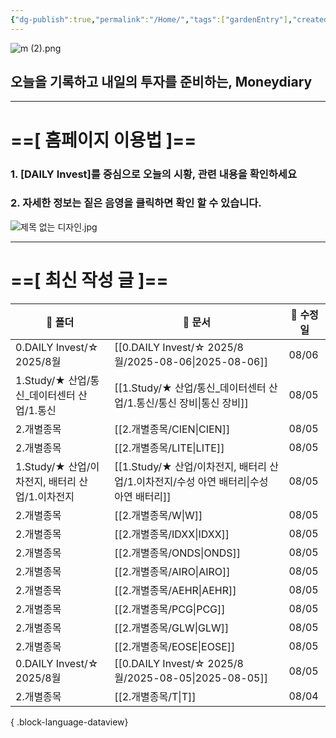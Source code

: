 ```yaml
---
{"dg-publish":true,"permalink":"/Home/","tags":["gardenEntry"],"created":"2025-06-09T13:40:49.286+09:00","updated":"2025-07-10T17:49:28.868+09:00"}
---
```


![m (2).png](/img/user/attachments/m%20(2).png)
## 오늘을 기록하고 내일의 투자를 준비하는, Moneydiary

------

# ==[ 홈페이지 이용법 ]==  

### 1. [DAILY Invest]를 중심으로 오늘의 시황, 관련 내용을 확인하세요

### 2. 자세한 정보는 짙은 음영을 클릭하면 확인 할 수 있습니다.

![제목 없는 디자인.jpg](/img/user/attachments/%EC%A0%9C%EB%AA%A9%20%EC%97%86%EB%8A%94%20%EB%94%94%EC%9E%90%EC%9D%B8.jpg)

----

# ==[ 최신 작성 글 ]==

| 📁 폴더                            | 📄 문서                                                        | 📅 수정일 |
| -------------------------------- | ------------------------------------------------------------ | ------ |
| 0.DAILY Invest/☆ 2025/8월         | [[0.DAILY Invest/☆ 2025/8월/2025-08-06\|2025-08-06]]       | 08/06  |
| 1.Study/★ 산업/통신_데이터센터 산업/1.통신    | [[1.Study/★ 산업/통신_데이터센터 산업/1.통신/통신 장비\|통신 장비]]            | 08/05  |
| 2.개별종목                           | [[2.개별종목/CIEN\|CIEN]]                                     | 08/05  |
| 2.개별종목                           | [[2.개별종목/LITE\|LITE]]                                     | 08/05  |
| 1.Study/★ 산업/이차전지, 배터리 산업/1.이차전지 | [[1.Study/★ 산업/이차전지, 배터리 산업/1.이차전지/수성 아연 배터리\|수성 아연 배터리]] | 08/05  |
| 2.개별종목                           | [[2.개별종목/W\|W]]                                           | 08/05  |
| 2.개별종목                           | [[2.개별종목/IDXX\|IDXX]]                                     | 08/05  |
| 2.개별종목                           | [[2.개별종목/ONDS\|ONDS]]                                     | 08/05  |
| 2.개별종목                           | [[2.개별종목/AIRO\|AIRO]]                                     | 08/05  |
| 2.개별종목                           | [[2.개별종목/AEHR\|AEHR]]                                     | 08/05  |
| 2.개별종목                           | [[2.개별종목/PCG\|PCG]]                                       | 08/05  |
| 2.개별종목                           | [[2.개별종목/GLW\|GLW]]                                       | 08/05  |
| 2.개별종목                           | [[2.개별종목/EOSE\|EOSE]]                                     | 08/05  |
| 0.DAILY Invest/☆ 2025/8월         | [[0.DAILY Invest/☆ 2025/8월/2025-08-05\|2025-08-05]]       | 08/05  |
| 2.개별종목                           | [[2.개별종목/T\|T]]                                           | 08/04  |

{ .block-language-dataview}


